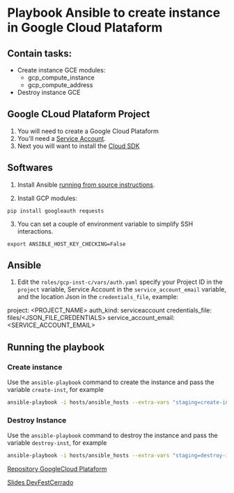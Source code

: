 # Playbook Ansible to create instance in Google Cloud Plataform

## Contain tasks:
- Create instance GCE modules:
    - gcp_compute_instance
    - gcp_compute_address
- Destroy instance GCE

## Google CLoud Plataform Project

1. You will need to create a Google Cloud Plataform 
2. You'll need a [Service Account](https://cloud.google.com/compute/docs/access/service-accounts#serviceaccount).
3. Next you will want to install the [Cloud SDK](https://cloud.google.com/sdk/)

## Softwares

1. Install Ansible [running from source instructions](http://docs.ansible.com/intro_installation.html#running-from-source).

2. Install GCP modules:

```
pip install googleauth requests

```

3. You can set a couple of environment variable to simplify SSH interactions.

```
export ANSIBLE_HOST_KEY_CHECKING=False
```

## Ansible
1. Edit the `roles/gcp-inst-c/vars/auth.yaml` specify your Project ID in the `project` variable, Service Account in the `service_account_email` variable, and the location Json in the `credentials_file`, example:

project: <PROJECT_NAME>
auth_kind: serviceaccount
credentials_file: files/<JSON_FILE_CREDENTIALS>
service_account_email: <SERVICE_ACCOUNT_EMAIL>

## Running the playbook

### Create instance
Use the `ansible-playbook` command to create the instance and pass the variable `create-inst`, for example

```bash
ansible-playbook -i hosts/ansible_hosts --extra-vars "staging=create-inst" playbook.yaml
```

### Destroy Instance

Use the `ansible-playbook` command to destroy the instance and pass the variable `destroy-inst`, for example

```bash
ansible-playbook -i hosts/ansible_hosts --extra-vars "staging=destroy-inst" playbook.yaml
```

[Repository GoogleCloud Plataform](https://github.com/GoogleCloudPlatform/compute-video-demo-ansible)

[Slides DevFestCerrado](https://pt.slideshare.net/bezalielramos/descubra-como-o-ansible-pode-ajudar-no-provisionamento-de-gce-184847824)